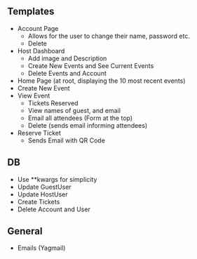 ## Templates
- Account Page
    - Allows for the  user to change their name, password etc.
    - Delete
- Host Dashboard
    - Add image and Description
    - Create New Events and See Current Events
    - Delete Events and Account
- Home Page (at root, displaying the 10 most recent events)
- Create New Event
- View Event
    - Tickets Reserved
    - View names of guest, and email
    - Email all attendees (Form at the top)
    - Delete (sends email informing attendees)
- Reserve Ticket
    - Sends Email with QR Code

## DB
- Use **kwargs for simplicity
- Update GuestUser
- Update HostUser
- Create Tickets
- Delete Account and User

## General
- Emails (Yagmail)